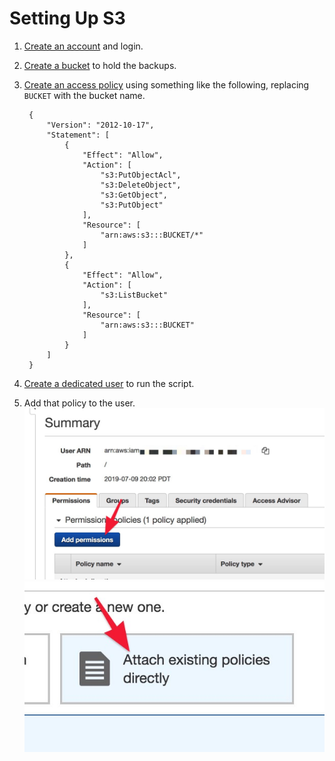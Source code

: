 # Setting Up S3

1. [Create an account](https://docs.aws.amazon.com/AmazonS3/latest/gsg/SigningUpforS3.html) and login.
1. [Create a bucket](https://docs.aws.amazon.com/AmazonS3/latest/gsg/CreatingABucket.html) to hold the backups.
1. [Create an access policy](https://console.aws.amazon.com/iam/home#/policies) using something like the following, replacing `BUCKET` with the bucket name.

        {
            "Version": "2012-10-17",
            "Statement": [
                {
                    "Effect": "Allow",
                    "Action": [
                        "s3:PutObjectAcl",
                        "s3:DeleteObject",
                        "s3:GetObject",
                        "s3:PutObject"
                    ],
                    "Resource": [
                        "arn:aws:s3:::BUCKET/*"
                    ]
                },
                {
                    "Effect": "Allow",
                    "Action": [
                        "s3:ListBucket"
                    ],
                    "Resource": [
                        "arn:aws:s3:::BUCKET"
                    ]
                }
            ]
        }
        
1. [Create a dedicated user](https://console.aws.amazon.com/iam/home#/home) to run the script.
1. Add that policy to the user.  
  ![Add permissions to user](images/add-permissions.jpg)
  ![Attach](images/attach.jpg)


